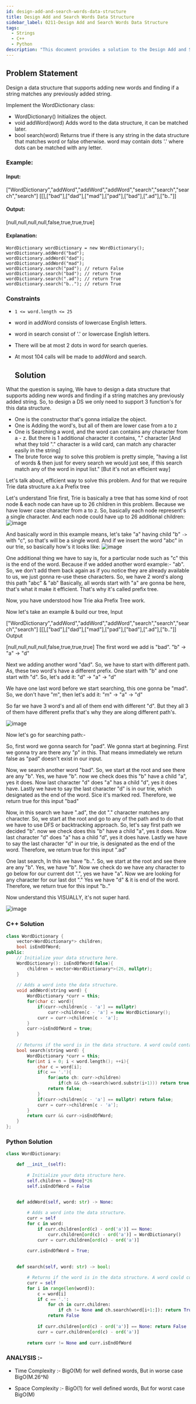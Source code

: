 ```yaml
---
id: design-add-and-search-words-data-structure
title: Design Add and Search Words Data Structure
sidebar_label: 0211-Design Add and Search Words Data Structure
tags:
  - Strings
  - C++
  - Python
description: "This document provides a solution to the Design Add and Search Words Data Structure Problem."
---
```

## Problem Statement
Design a data structure that supports adding new words and finding if a string matches any previously added string.

Implement the WordDictionary class:

- WordDictionary() Initializes the object.
- void addWord(word) Adds word to the data structure, it can be matched later.
- bool search(word) Returns true if there is any string in the data structure that matches word or false otherwise. word may contain dots '.' where dots can be matched with any letter.

### Example:
#### Input:

["WordDictionary","addWord","addWord","addWord","search","search","search","search"]
[[],["bad"],["dad"],["mad"],["pad"],["bad"],[".ad"],["b.."]]

#### Output:
[null,null,null,null,false,true,true,true]

#### Explanation:
```
WordDictionary wordDictionary = new WordDictionary();
wordDictionary.addWord("bad");
wordDictionary.addWord("dad");
wordDictionary.addWord("mad");
wordDictionary.search("pad"); // return False
wordDictionary.search("bad"); // return True
wordDictionary.search(".ad"); // return True
wordDictionary.search("b.."); // return True
```

### Constraints
- `1 <= word.length <= 25`
- word in addWord consists of lowercase English letters.
- word in search consist of '.' or lowercase English letters.
- There will be at most 2 dots in word for search queries.
- At most 104 calls will be made to addWord and search.

  ## Solution
What the question is saying, 
We have to design a data structure that supports adding new words and finding if a string matches any previously added string.
So, to design a DS we only need to support 3 function's for this data structure.

- One is the constructor that's gonna intialize the object.
- One is Adding the word's, but all of them are lower case from a to z
- One is Searching a word, and the word can contains any character from a - z. But there is 1 additional character it contains, "." character [And what they told "." character is a wild card, can match any character easily in the string]
- The brute force way to solve this problem is pretty simple, "having a list of words & then just for every search we would just see, if this search match any of the word in input list." [But it's not an efficient way]

Let's talk about, efficient way to solve this problem. And for that we require Trie data structure a.k.a Prefix tree

Let's understand Trie first,
Trie is basically a tree that has some kind of root node & each node can have up to 26 children in this problem. Because we have lower case character from a to z. So, basically each node represent's a single character. And each node could have up to 26 additional children:
![image](https://github.com/CodeHarborHub/codeharborhub.github.io/assets/122719744/5281ba10-236c-4bb8-bc0c-d7dbf6af300a)

And basically word in this example means, let's take "a" having child "b" `->` with "c", so that's will be a single word. And if we insert the word "abc" in our trie, so basically how's it looks like:
![image](https://github.com/CodeHarborHub/codeharborhub.github.io/assets/122719744/a559a99b-e2f4-4ace-8bd3-f7436484c62e)

One additional thing we have to say is, for a particular node such as "c" this is the end of the word. Because if we added another word example:- "ab". So, we don't add them back again as if you notice they are already available to us, we just gonna re-use these characters. So, we have 2 word's along this path "abc" & "ab"
Basically, all words start with "a" are gonna be here, that's what it make it efficient. That's why it's called prefix tree.

Now, you have understood how Trie aka Prefix Tree work.

Now let's take an example & build our tree,
Input

["WordDictionary","addWord","addWord","addWord","search","search","search","search"]
[[],["bad"],["dad"],["mad"],["pad"],["bad"],[".ad"],["b.."]]
Output

[null,null,null,null,false,true,true,true]
The first word we add is "bad". "b" -> "a" -> "d"

Next we adding another word "dad". So, we have to start with different path. As, these two word's have a different prefix. One start with "b" and one start with "d". So, let's add it: "d" -> "a" -> "d"

We have one last word before we start searching, this one gonna be "mad". So, we don't have "m", then let's add it: "m" -> "a" -> "d"




So far we have 3 word's and all of them end with different "d". But they all 3 of them have different prefix that's why they are along different path's.

![image](https://github.com/CodeHarborHub/codeharborhub.github.io/assets/122719744/199c7f43-3bee-44d1-acfe-e6a221407fa9)


Now let's go for searching path:-

So, first word we gonna search for "pad". We gonna start at beginning. First we gonna try are there any "p" in this. That means immediately we return false as "pad" doesn't exist in our input.

Now, we search another word "bad". So, we start at the root and see there are any "b". Yes, we have "b". now we check does this "b" have a child "a", yes it does. Now last character "d" does "a" has a child "d", yes it does have. Lastly we have to say the last character "d" is in our trie, which designated as the end of the word. Sice it's marked red. Therefore, we return true for this input "bad"

Now, in this search we have ".ad", the dot "." character matches any character. So, we start at the root and go to any of the path and to do that we have to use DFS or backtracking approach. So, let's say first path we decided "b". now we check does this "b" have a child "a", yes it does. Now last character "d" does "a" has a child "d", yes it does have. Lastly we have to say the last character "d" in our trie, is designated as the end of the word. Therefore, we return true for this input ".ad"

One last search, In this we have "b..". So, we start at the root and see there are any "b". Yes, we have "b". Now we check do we have any character to go below for our current dot ".", yes we have "a". Now we are looking for any character for our last dot "." Yes we have "d" & it is end of the word. Therefore, we return true for this input "b.."

Now understand this VISUALLY, it's not super hard.


![image](https://github.com/CodeHarborHub/codeharborhub.github.io/assets/122719744/854cfa90-0c3e-4d16-a4f3-28d8ee81c9d8)

### C++ Solution
```cpp
class WordDictionary {
    vector<WordDictionary*> children;
    bool isEndOfWord;
public:
    // Initialize your data structure here. 
    WordDictionary(): isEndOfWord(false){
        children = vector<WordDictionary*>(26, nullptr);
    }
    
    // Adds a word into the data structure. 
    void addWord(string word) {
        WordDictionary *curr = this;
        for(char c: word){
            if(curr->children[c - 'a'] == nullptr)
                curr->children[c - 'a'] = new WordDictionary();
            curr = curr->children[c - 'a'];
        }
        curr->isEndOfWord = true;
    }
    
    // Returns if the word is in the data structure. A word could contain the dot character '.' to represent any one letter. 
    bool search(string word) {
        WordDictionary *curr = this;
        for(int i = 0; i < word.length(); ++i){
            char c = word[i];
            if(c == '.'){
                for(auto ch: curr->children)
                    if(ch && ch->search(word.substr(i+1))) return true;
                return false;
            }
            if(curr->children[c - 'a'] == nullptr) return false;
            curr = curr->children[c - 'a'];
        }
        return curr && curr->isEndOfWord;
    }
};

```

### Python Solution
```python
class WordDictionary:

    def __init__(self):
        
        # Initialize your data structure here.
        self.children = [None]*26
        self.isEndOfWord = False
        

    def addWord(self, word: str) -> None:

        # Adds a word into the data structure.
        curr = self
        for c in word:
            if curr.children[ord(c) - ord('a')] == None:
                curr.children[ord(c) - ord('a')] = WordDictionary()
            curr = curr.children[ord(c) - ord('a')]
        
        curr.isEndOfWord = True;
        

    def search(self, word: str) -> bool:

        # Returns if the word is in the data structure. A word could contain the dot character '.' to represent any one letter.
        curr = self
        for i in range(len(word)):
            c = word[i]
            if c == '.':
                for ch in curr.children:
                    if ch != None and ch.search(word[i+1:]): return True
                return False
            
            if curr.children[ord(c) - ord('a')] == None: return False
            curr = curr.children[ord(c) - ord('a')]
        
        return curr != None and curr.isEndOfWord
```

### ANALYSIS :-

- Time Complexity :- BigO(M) for well defined words, But in worse case BigO(M.26^N)

- Space Complexity :- BigO(1) for well defined words, But for worst case BigO(M)





